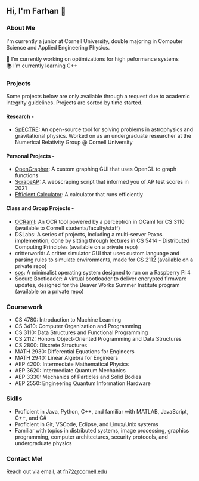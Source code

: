 ## Hi, I'm Farhan 👋 <br/>
### About Me

I'm currently a junior at Cornell University, double majoring in Computer Science and Applied Engineering Physics. 

🔭 I’m currently working on optimizations for high peformance systems \
📚 I’m currently learning C++

### Projects
Some projects below are only available through a request due to academic integrity guidelines. Projects are sorted by time started.
#### Research - 
- [SpECTRE](https://github.com/farhannaqib/spectre): An open-source tool for solving problems in astrophysics and gravitational physics. Worked on as an undergraduate researcher at the Numerical Relativity Group @ Cornell University

#### Personal Projects - 
- [OpenGrapher](https://github.com/farhannaqib/OpenGrapher): A custom graphing GUI that uses OpenGL to graph functions
- [ScrapeAP](https://github.com/farhannaqib/ScrapeAP): A webscraping script that informed you of AP test scores in 2021
- [Efficient Calculator](https://github.com/farhannaqib/efficient-calculator): A calculator that runs efficiently

#### Class and Group Projects - 
- [OCRaml](https://github.coecis.cornell.edu/sh2276/ocraml): An OCR tool powered by a perceptron in OCaml for CS 3110 (available to Cornell students/faculty/staff)
- DSLabs: A series of projects, including a multi-server Paxos implemention, done by sitting through lectures in CS 5414 - Distributed Computing Principles (available on a private repo)
- critterworld: A critter simulator GUI that uses custom language and parsing rules to simulate environments, made for CS 2112 (available on a private repo)
- [sos](https://github.com/farhannaqib/sos): A minimalist operating system designed to run on a Raspberry Pi 4
- Secure Bootloader: A virtual bootloader to deliver encrypted firmware updates, designed for the Beaver Works Summer Institute program (available on a private repo)

### Coursework
- CS 4780: Introduction to Machine Learning 
- CS 3410: Computer Organization and Programming
- CS 3110: Data Structures and Functional Programming
- CS 2112: Honors Object-Oriented Programming and Data Structures
- CS 2800: Discrete Structures
- MATH 2930: Differential Equations for Engineers
- MATH 2940: Linear Algebra for Engineers
- AEP 4200: Intermediate Mathematical Physics
- AEP 3620: Intermediate Quantum Mechanics
- AEP 3330: Mechanics of Particles and Solid Bodies
- AEP 2550: Engineering Quantum Information Hardware

### Skills
- Proficient in Java, Python, C++, and familiar with MATLAB, JavaScript, C++, and C#
- Proficient in Git, VSCode, Eclipse, and Linux/Unix systems
- Familiar with topics in distributed systems, image processing, graphics programming, computer architectures, security protocols, and undergraduate physics

### Contact Me!
Reach out via email, at [fn72@cornell.edu](mailto:fn72@cornell.edu)

<!--
**farhannaqib/farhannaqib** is a ✨ _special_ ✨ repository because its `README.md` (this file) appears on your GitHub profile.

Here are some ideas to get you started:

- 🔭 I’m currently working on ...
- 🌱 I’m currently learning ...
- 👯 I’m looking to collaborate on ...
- 🤔 I’m looking for help with ...
- 💬 Ask me about ...
- 📫 How to reach me: ...
- 😄 Pronouns: ...
- ⚡ Fun fact: ...
-->
